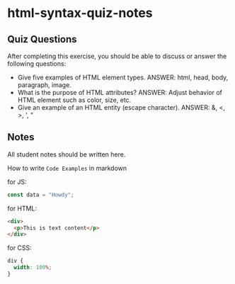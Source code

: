 # html-syntax-quiz-notes

## Quiz Questions

After completing this exercise, you should be able to discuss or answer the following questions:

- Give five examples of HTML element types.
ANSWER: html, head, body, paragraph, image.
- What is the purpose of HTML attributes?
ANSWER: Adjust behavior of HTML element such as color, size, etc.
- Give an example of an HTML entity (escape character).
ANSWER: &, <, >, ', "

## Notes

All student notes should be written here.


How to write `Code Examples` in markdown

for JS:

```javascript
const data = "Howdy";
```

for HTML:

```html
<div>
  <p>This is text content</p>
</div>
```

for CSS:

```css
div {
  width: 100%;
}
```
